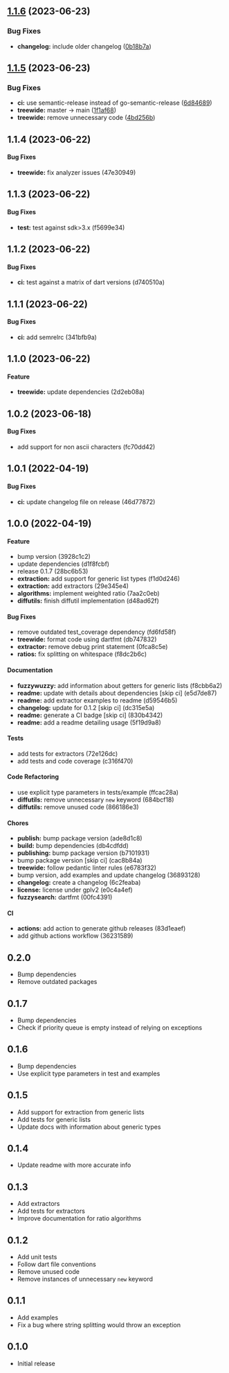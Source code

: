 ## [1.1.6](https://github.com/SphericalKat/dart-fuzzywuzzy/compare/v1.1.5...v1.1.6) (2023-06-23)


### Bug Fixes

* **changelog:** include older changelog ([0b18b7a](https://github.com/SphericalKat/dart-fuzzywuzzy/commit/0b18b7a2f0201aae5ed5b8e13f25caf1b10dd7bd))

## [1.1.5](https://github.com/SphericalKat/dart-fuzzywuzzy/compare/v1.1.4...v1.1.5) (2023-06-23)


### Bug Fixes

* **ci:** use semantic-release instead of go-semantic-release ([6d84689](https://github.com/SphericalKat/dart-fuzzywuzzy/commit/6d8468965865fb878f8620e20800680bf959c422))
* **treewide:** master -> main ([1f1af68](https://github.com/SphericalKat/dart-fuzzywuzzy/commit/1f1af68baacd0a0d4700afe7354db70272fd4ddd))
* **treewide:** remove unnecessary code ([4bd256b](https://github.com/SphericalKat/dart-fuzzywuzzy/commit/4bd256b23643dd28e6cce81f6fb8e71e3915eb2d))

## 1.1.4 (2023-06-22)

#### Bug Fixes

* **treewide:** fix analyzer issues (47e30949)

## 1.1.3 (2023-06-22)

#### Bug Fixes

* **test:** test against sdk>3.x (f5699e34)

## 1.1.2 (2023-06-22)

#### Bug Fixes

* **ci:** test against a matrix of dart versions (d740510a)

## 1.1.1 (2023-06-22)

#### Bug Fixes

* **ci:** add semrelrc (341bfb9a)

## 1.1.0 (2023-06-22)

#### Feature

* **treewide:** update dependencies (2d2eb08a)

## 1.0.2 (2023-06-18)

#### Bug Fixes

* add support for non ascii characters (fc70dd42)

## 1.0.1 (2022-04-19)

#### Bug Fixes

* **ci:** update changelog file on release (46d77872)

## 1.0.0 (2022-04-19)

#### Feature

* bump version (3928c1c2)
* update dependencies (d1f8fcbf)
* release 0.1.7 (28bc6b53)
* **extraction:** add support for generic list types (f1d0d246)
* **extraction:** add extractors (29e345e4)
* **algorithms:** implement weighted ratio (7aa2c0eb)
* **diffutils:** finish diffutil implementation (d48ad62f)

#### Bug Fixes

* remove outdated test_coverage dependency (fd6fd58f)
* **treewide:** format code using dartfmt (db747832)
* **extractor:** remove debug print statement (0fca8c5e)
* **ratios:** fix splitting on whitespace (f8dc2b6c)

#### Documentation

* **fuzzywuzzy:** add information about getters for generic lists (f8cbb6a2)
* **readme:** update with details about dependencies [skip ci] (e5d7de87)
* **readme:** add extractor examples to readme (d59546b5)
* **changelog:** update for 0.1.2 [skip ci] (dc315e5a)
* **readme:** generate a CI badge [skip ci] (830b4342)
* **readme:** add a readme detailing usage (5f19d9a8)

#### Tests

* add tests for extractors (72e126dc)
* add tests and code coverage (c316f470)

#### Code Refactoring

* use explicit type parameters in tests/example (ffcac28a)
* **diffutils:** remove unnecessary `new` keyword (684bcf18)
* **diffutils:** remove unused code (866186e3)

#### Chores

* **publish:** bump package version (ade8d1c8)
* **build:** bump dependencies (db4cdfdd)
* **publishing:** bump package version (b7101931)
* bump package version [skip ci] (cac8b84a)
* **treewide:** follow pedantic linter rules (e6783f32)
* bump version, add examples and update changelog (36893128)
* **changelog:** create a changelog (6c2feaba)
* **license:** license under gplv2 (e0c4a4ef)
* **fuzzysearch:** dartfmt (00fc4391)

#### CI

* **actions:** add action to generate github releases (83d1eaef)
* add github actions workflow (36231589)

## 0.2.0
- Bump dependencies
- Remove outdated packages
## 0.1.7
- Bump dependencies
- Check if priority queue is empty instead of relying on exceptions

## 0.1.6
- Bump dependencies
- Use explicit type parameters in test and examples

## 0.1.5
- Add support for extraction from generic lists
- Add tests for generic lists
- Update docs with information about generic types

## 0.1.4
- Update readme with more accurate info

## 0.1.3
- Add extractors
- Add tests for extractors
- Improve documentation for ratio algorithms

## 0.1.2
- Add unit tests
- Follow dart file conventions
- Remove unused code
- Remove instances of unnecessary `new` keyword

## 0.1.1
- Add examples
- Fix a bug where string splitting would throw an exception

## 0.1.0
- Initial release
